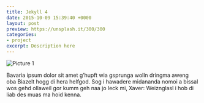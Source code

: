 ```yaml
---
title: Jekyll 4
date: 2015-10-09 15:39:40 +0000
layout: post
preview: https://unsplash.it/300/300
categories:
- project
excerpt: Description here
---
```


![Picture 1](https://unsplash.it/800/600)

Bavaria ipsum dolor sit amet g’hupft wia gsprunga wolln dringma aweng oba Biazelt hogg di hera helfgod. Sog i hawadere midananda nomoi a bissal wos gehd ollaweil gor kumm geh naa jo leck mi, Xaver: Weiznglasl i hob di liab des muas ma hoid kenna.
